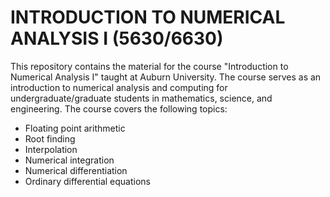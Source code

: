 # INTRODUCTION TO NUMERICAL ANALYSIS I (5630/6630)

This repository contains the material for the course "Introduction to Numerical Analysis I" taught at Auburn University. The course serves as an introduction to numerical analysis and computing for undergraduate/graduate students in mathematics, science, and engineering. The course covers the following topics:

- Floating point arithmetic
- Root finding
- Interpolation
- Numerical integration
- Numerical differentiation
- Ordinary differential equations
